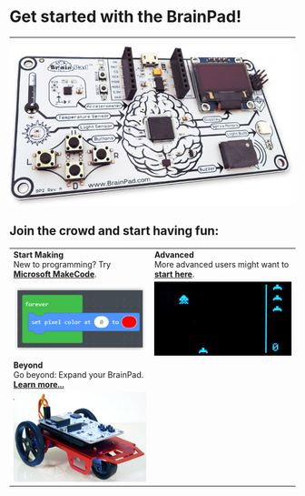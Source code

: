 # Get started with the BrainPad!
---
![BrainPad](images/newbrainpad5.jpg)

## Join the crowd and start having fun:
|  |  |
|--|--|
| **Start Making** </br> New to programming?  Try [**Microsoft MakeCode**](start_making/intro.md). | **Advanced** </br> More advanced users might want to [**start here**](advanced/intro.md). |
| [![Start Here](images/makecode.png)](start_making/intro.md) | [![Students](images/space_invader.jpg)](advanced/intro.md) |
| **Beyond** </br> Go beyond:  Expand your BrainPad. [**Learn more...**](beyond/intro.md) |  |
| [![BrainBot](images/brainbot.jpg)](beyond/intro.md) |  |